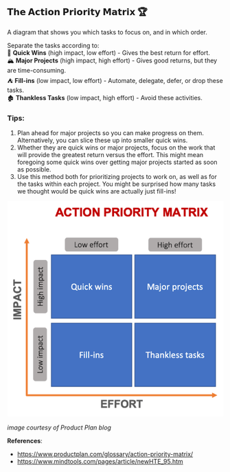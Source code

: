 ## 𝗧𝗵𝗲 𝗔𝗰𝘁𝗶𝗼𝗻 𝗣𝗿𝗶𝗼𝗿𝗶𝘁𝘆 𝗠𝗮𝘁𝗿𝗶𝘅 🏆
A diagram that shows you which tasks to focus on, and in which order.

Separate the tasks according to:  
🏰 **Quick Wins** (high impact, low effort) - Gives the best return for effort.  
🏔️ **Major Projects** (high impact, high effort) - Gives good returns, but they are time-consuming.  
⛺ **Fill-ins** (low impact, low effort) - Automate, delegate, defer, or drop these tasks.  
🏚️ **Thankless Tasks** (low impact, high effort) - Avoid these activities.  

### Tips:
1. Plan ahead for major projects so you can make progress on them. Alternatively, you can slice these up into smaller quick wins.
2. Whether they are quick wins or major projects, focus on the work that will provide the greatest return versus the effort. This might mean foregoing some quick wins over getting major projects started as soon as possible.
3. Use this method both for prioritizing projects to work on, as well as for the tasks within each project. You might be surprised how many tasks we thought would be quick wins are actually just fill-ins!

[![](action-priority-matrix-1.png)](https://www.productplan.com/glossary/action-priority-matrix/)

*image courtesy of Product Plan blog*

**References**:
- https://www.productplan.com/glossary/action-priority-matrix/
- https://www.mindtools.com/pages/article/newHTE_95.htm